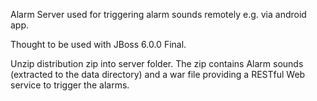 Alarm Server used for triggering alarm sounds remotely e.g. via android app.

Thought to be used with JBoss 6.0.0 Final.

Unzip distribution zip into server folder. The zip contains Alarm sounds (extracted to the data directory) and a war file providing a RESTful Web service to trigger the alarms.